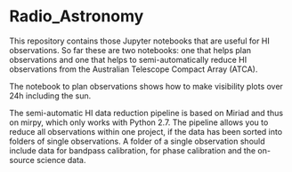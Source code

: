 # Radio_Astronomy
This repository contains those Jupyter notebooks that are useful for HI observations. So far these are two notebooks: one that helps plan observations and one that helps to semi-automatically reduce HI observations from the Australian Telescope Compact Array (ATCA). 

The notebook to plan observations shows how to make visibility plots over 24h including the sun. 

The semi-automatic HI data reduction pipeline is based on Miriad and thus on mirpy, which only works with Python 2.7. The pipeline allows you to reduce all observations within one project, if the data has been sorted into folders of single observations. A folder of a single observation should include data for bandpass calibration, for phase calibration and the on-source science data. 
